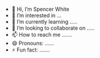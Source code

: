 - 👋 Hi, I’m Spencer White
- 👀 I’m interested in ...
- 🌱 I’m currently learning .....
- 💞️ I’m looking to collaborate on .....
- 📫 How to reach me .......
- 😄 Pronouns: ......
- ⚡ Fun fact: .......

<!---
spiewakute/spiewakute is a ✨ special ✨ repository because its `README.md` (this file) appears on your GitHub profile.
You can click the Preview link to take a look at your changes.
--->
